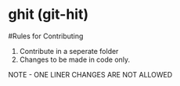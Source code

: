 # ghit (git-hit)

#Rules for Contributing

1. Contribute in a seperate folder
2. Changes to be made in code only.

NOTE - ONE LINER CHANGES ARE NOT ALLOWED 

